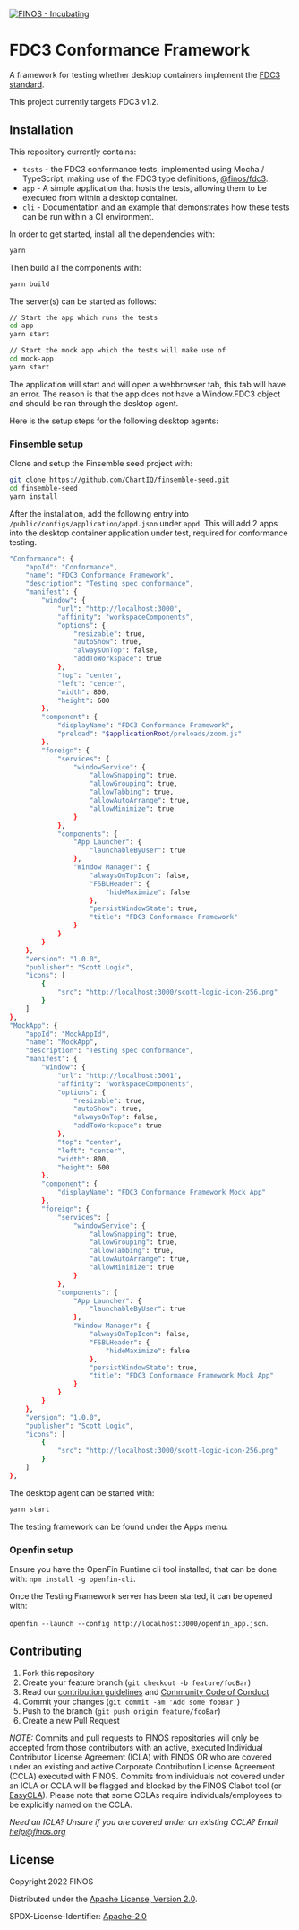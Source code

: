 [![FINOS - Incubating](https://cdn.jsdelivr.net/gh/finos/contrib-toolbox@master/images/badge-incubating.svg)](https://finosfoundation.atlassian.net/wiki/display/FINOS/Incubating)

# FDC3 Conformance Framework

A framework for testing whether desktop containers implement the [FDC3 standard](https://fdc3.finos.org/).

This project currently targets FDC3 v1.2.

## Installation

This repository currently contains:

 - `tests` - the FDC3 conformance tests, implemented using Mocha / TypeScript, making use of the FDC3 type definitions, [@finos/fdc3](https://www.npmjs.com/package/@finos/fdc3).
 - `app` - A simple application that hosts the tests, allowing them to be executed from within a desktop container.
 - `cli` - Documentation and an example that demonstrates how these tests can be run within a CI environment.

In order to get started, install all the dependencies with:

```sh
yarn
```

Then build all the components with:

```sh
yarn build
```

The server(s) can be started as follows:

```sh
// Start the app which runs the tests
cd app
yarn start

// Start the mock app which the tests will make use of
cd mock-app
yarn start
```

The application will start and will open a webbrowser tab, this tab will have an error. The reason is that the app does not have a Window.FDC3 object and should be ran through the desktop agent.

Here is the setup steps for the following desktop agents:


### Finsemble setup

Clone and setup the Finsemble seed project with:

```sh
git clone https://github.com/ChartIQ/finsemble-seed.git
cd finsemble-seed
yarn install
```

After the installation, add the following entry into `/public/configs/application/appd.json` under `appd`. This will add 2 apps into the desktop container application under test, required for conformance testing.

```sh
"Conformance": {
    "appId": "Conformance",
    "name": "FDC3 Conformance Framework",
    "description": "Testing spec conformance",
    "manifest": {
        "window": {
            "url": "http://localhost:3000",
            "affinity": "workspaceComponents",
            "options": {
                "resizable": true,
                "autoShow": true,
                "alwaysOnTop": false,
                "addToWorkspace": true
            },
            "top": "center",
            "left": "center",
            "width": 800,
            "height": 600
        },
        "component": {
            "displayName": "FDC3 Conformance Framework",
            "preload": "$applicationRoot/preloads/zoom.js"
        },
        "foreign": {
            "services": {
                "windowService": {
                    "allowSnapping": true,
                    "allowGrouping": true,
                    "allowTabbing": true,
                    "allowAutoArrange": true,
                    "allowMinimize": true
                }
            },
            "components": {
                "App Launcher": {
                    "launchableByUser": true
                },
                "Window Manager": {
                    "alwaysOnTopIcon": false,
                    "FSBLHeader": {
                        "hideMaximize": false
                    },
                    "persistWindowState": true,
                    "title": "FDC3 Conformance Framework"
                }
            }
        }
    },
    "version": "1.0.0",
    "publisher": "Scott Logic",
    "icons": [
        {
            "src": "http://localhost:3000/scott-logic-icon-256.png"
        }
    ]
},
"MockApp": {
    "appId": "MockAppId",
    "name": "MockApp",
    "description": "Testing spec conformance",
    "manifest": {
        "window": {
            "url": "http://localhost:3001",
            "affinity": "workspaceComponents",
            "options": {
                "resizable": true,
                "autoShow": true,
                "alwaysOnTop": false,
                "addToWorkspace": true
            },
            "top": "center",
            "left": "center",
            "width": 800,
            "height": 600
        },
        "component": {
            "displayName": "FDC3 Conformance Framework Mock App"
        },
        "foreign": {
            "services": {
                "windowService": {
                    "allowSnapping": true,
                    "allowGrouping": true,
                    "allowTabbing": true,
                    "allowAutoArrange": true,
                    "allowMinimize": true
                }
            },
            "components": {
                "App Launcher": {
                    "launchableByUser": true
                },
                "Window Manager": {
                    "alwaysOnTopIcon": false,
                    "FSBLHeader": {
                        "hideMaximize": false
                    },
                    "persistWindowState": true,
                    "title": "FDC3 Conformance Framework Mock App"
                }
            }
        }
    },
    "version": "1.0.0",
    "publisher": "Scott Logic",
    "icons": [
        {
            "src": "http://localhost:3000/scott-logic-icon-256.png"
        }
    ]
},
```

The desktop agent can be started with:

```sh
yarn start
```

The testing framework can be found under the Apps menu.


### Openfin setup

Ensure you have the OpenFin Runtime cli tool installed, that can be done with: `npm install -g openfin-cli`.

Once the Testing Framework server has been started, it can be opened with:

`openfin --launch --config http://localhost:3000/openfin_app.json`.


## Contributing

1. Fork this repository
2. Create your feature branch (`git checkout -b feature/fooBar`)
3. Read our [contribution guidelines](CONTRIBUTING.md) and [Community Code of Conduct](https://www.finos.org/code-of-conduct)
4. Commit your changes (`git commit -am 'Add some fooBar'`)
5. Push to the branch (`git push origin feature/fooBar`)
6. Create a new Pull Request

_NOTE:_ Commits and pull requests to FINOS repositories will only be accepted from those contributors with an active, executed Individual Contributor License Agreement (ICLA) with FINOS OR who are covered under an existing and active Corporate Contribution License Agreement (CCLA) executed with FINOS. Commits from individuals not covered under an ICLA or CCLA will be flagged and blocked by the FINOS Clabot tool (or [EasyCLA](https://github.com/finos/community/blob/master/governance/Software-Projects/EasyCLA.md)). Please note that some CCLAs require individuals/employees to be explicitly named on the CCLA.

*Need an ICLA? Unsure if you are covered under an existing CCLA? Email [help@finos.org](mailto:help@finos.org)*


## License

Copyright 2022 FINOS 

Distributed under the [Apache License, Version 2.0](http://www.apache.org/licenses/LICENSE-2.0).

SPDX-License-Identifier: [Apache-2.0](https://spdx.org/licenses/Apache-2.0)
